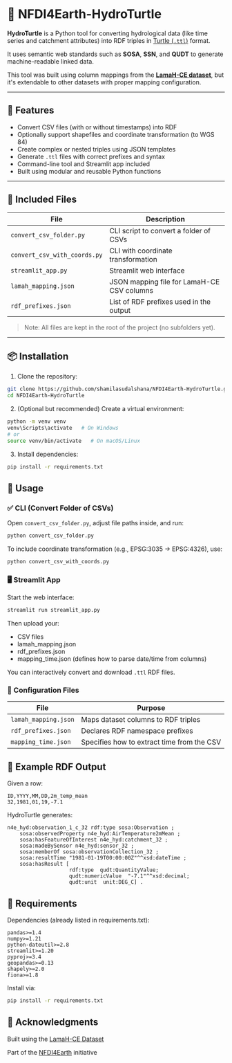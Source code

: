 # 🐢 NFDI4Earth-HydroTurtle

**HydroTurtle** is a Python tool for converting hydrological data (like time series and catchment attributes) into RDF triples in [Turtle (`.ttl`)](https://www.w3.org/TR/turtle/) format.

It uses semantic web standards such as **SOSA**, **SSN**, and **QUDT** to generate machine-readable linked data.

This tool was built using column mappings from the **[LamaH-CE dataset](https://essd.copernicus.org/articles/13/4529/2021/)**, but it's extendable to other datasets with proper mapping configuration.

---

## 🌟 Features

- Convert CSV files (with or without timestamps) into RDF
- Optionally support shapefiles and coordinate transformation (to WGS 84)
- Create complex or nested triples using JSON templates
- Generate `.ttl` files with correct prefixes and syntax
- Command-line tool and Streamlit app included
- Built using modular and reusable Python functions

---

## 🧩 Included Files

| File | Description |
|------|-------------|
| `convert_csv_folder.py` | CLI script to convert a folder of CSVs |
| `convert_csv_with_coords.py` | CLI with coordinate transformation |
| `streamlit_app.py` | Streamlit web interface |
| `lamah_mapping.json` | JSON mapping file for LamaH-CE CSV columns |
| `rdf_prefixes.json` | List of RDF prefixes used in the output |

> Note: All files are kept in the root of the project (no subfolders yet).

---

## 📦 Installation

1. Clone the repository:

```bash
git clone https://github.com/shamilasudalshana/NFDI4Earth-HydroTurtle.git
cd NFDI4Earth-HydroTurtle
```


2. (Optional but recommended) Create a virtual environment:

```bash
python -m venv venv
venv\Scripts\activate   # On Windows
# or
source venv/bin/activate   # On macOS/Linux
```

3. Install dependencies:

```bash
pip install -r requirements.txt
```


## 🚀 Usage
### ✅ CLI (Convert Folder of CSVs)

Open `convert_csv_folder.py`, adjust file paths inside, and run:
```bash
python convert_csv_folder.py
```

To include coordinate transformation (e.g., EPSG:3035 → EPSG:4326), use:
```bash
python convert_csv_with_coords.py
```

### 🖥️ Streamlit App
Start the web interface:
```bash
streamlit run streamlit_app.py
```

Then upload your:
 - CSV files
 - lamah_mapping.json
 - rdf_prefixes.json
 - mapping_time.json (defines how to parse date/time from columns)

You can interactively convert and download `.ttl` RDF files.

### 🧠 Configuration Files

File | Purpose
|------|-------------|
`lamah_mapping.json` | Maps dataset columns to RDF triples
`rdf_prefixes.json` | Declares RDF namespace prefixes
`mapping_time.json` | Specifies how to extract time from the CSV

## 🧪 Example RDF Output

Given a row:
```csv
ID,YYYY,MM,DD,2m_temp_mean
32,1981,01,19,-7.1
```

HydroTurtle generates:
```turtle
n4e_hyd:observation_1_c_32 rdf:type sosa:Observation ;
	sosa:observedProperty n4e_hyd:AirTemperature2mMean ;
	sosa:hasFeatureOfInterest n4e_hyd:catchment_32 ;
	sosa:madeBySensor n4e_hyd:sensor_32 ;
	sosa:memberOf sosa:observationCollection_32 ;
	sosa:resultTime "1981-01-19T00:00:00Z"^^xsd:dateTime ;
	sosa:hasResult [ 
                    rdf:type  qudt:QuantityValue;
                    qudt:numericValue  "-7.1"^^xsd:decimal;
                    qudt:unit  unit:DEG_C] .
```

## 📄 Requirements
Dependencies (already listed in requirements.txt):
```shell
pandas>=1.4
numpy>=1.21
python-dateutil>=2.8
streamlit>=1.20
pyproj>=3.4
geopandas>=0.13
shapely>=2.0
fiona>=1.8
```
Install via:
```bash
pip install -r requirements.txt
```


## 🙌 Acknowledgments
Built using the [LamaH-CE Dataset](https://essd.copernicus.org/articles/13/4529/2021/) 

Part of the [NFDI4Earth](https://www.nfdi4earth.de/) initiative